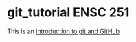 # git_tutorial ENSC 251

This is an [introduction to git and GitHub](https://evangeliney.github.io/slides/git_tutorial)
